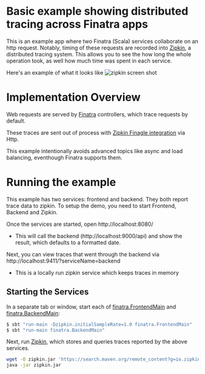 # Basic example showing distributed tracing across Finatra apps
This is an example app where two Finatra (Scala) services collaborate on an http request. Notably, timing of these requests are recorded into [Zipkin](http://zipkin.io/), a distributed tracing system. This allows you to see the how long the whole operation took, as well how much time was spent in each service.

Here's an example of what it looks like
![zipkin screen shot](https://cloud.githubusercontent.com/assets/64215/22550169/d0c8557e-e989-11e6-94f6-1d745b66cb80.png)

# Implementation Overview

Web requests are served by [Finatra](https://github.com/twitter/finatra) controllers, which trace requests by default.

These traces are sent out of process with [Zipkin Finagle integration](https://github.com/openzipkin/zipkin-finagle) via Http.

This example intentionally avoids advanced topics like async and load balancing, eventhough Finatra supports them.

# Running the example
This example has two services: frontend and backend. They both report trace data to zipkin. To setup the demo, you need to start Frontend, Backend and Zipkin.

Once the services are started, open http://localhost:8080/
* This will call the backend (http://localhost:9000/api) and show the result, which defaults to a formatted date.

Next, you can view traces that went through the backend via http://localhost:9411/?serviceName=backend
* This is a locally run zipkin service which keeps traces in memory

## Starting the Services
In a separate tab or window, start each of [finatra.FrontendMain](/src/main/scala/finatra/FrontendServer.java) and [finatra.BackendMain](/src/main/scala/finatra/BackendServer.java):
```bash
$ sbt "run-main -Dzipkin.initialSampleRate=1.0 finatra.FrontendMain"
$ sbt "run-main finatra.BackendMain"
```

Next, run [Zipkin](http://zipkin.io/), which stores and queries traces reported by the above services.

```bash
wget -O zipkin.jar 'https://search.maven.org/remote_content?g=io.zipkin.java&a=zipkin-server&v=LATEST&c=exec'
java -jar zipkin.jar
```
